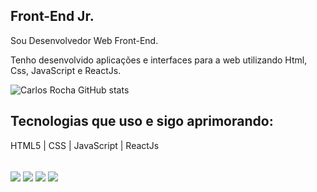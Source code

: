 ## Front-End Jr. 

Sou Desenvolvedor Web Front-End.

Tenho desenvolvido aplicações e interfaces para a web utilizando Html, Css, JavaScript e ReactJs.


  ![Carlos Rocha GitHub stats](https://github-readme-stats.vercel.app/api?username=CarlosmsRocha&icons=true&theme=merko&hide=contribs,prs)

## Tecnologias que uso e sigo aprimorando:
HTML5 | CSS | JavaScript | ReactJs

<div style="display: inline_block"><br/>
<div style="display: inline_block">
  <img align="center"  src="#"/>
  <img align="center"  src="#"/>
  <img align="center"  src="#"/>
  <img align="center"  src="#"/>
  
  
</div><br/>
  

